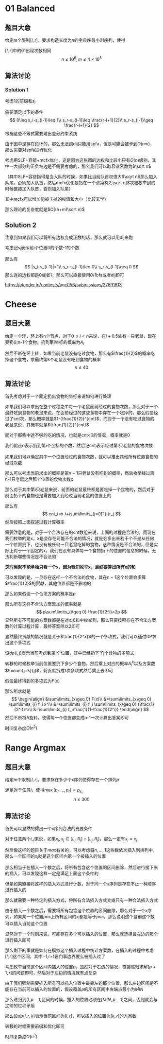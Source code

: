 # **01 Balanced**

## 题目大意

给定m个限制$[l,r]$，要求构造长度为n的字典序最小01序列，使得

$[l,r]$中的01出现次数相同
$$
n\leq 10^6,m\leq 4\times 10^5
$$

## 算法讨论

### Solution 1

考虑1的前缀和$s_i$

需要满足以下的条件
$$
0\leq s_i-s_{i-1}\leq 1\\
s_r-s_{l-1}\leq \frac{r-l+1}{2}\\
s_r-s_{l-1}\geq \frac{r-l+1}{2}
$$
根据这些不等式需要建出差分约束系统

由于图中是存在负环的，那么无法跑dij只能用spfa，但是可能会被卡到$O(nm)$，那么需要对spfa进行优化

考虑用SLF+容错+mcfx优化，这是因为这张图的边权和比较小只有$O(n)$级别，其中一大部分的正负权边是不需要考虑的，那么我们可以取容错系数为$\sqrt n$

（其中SLF+容错指得是当入队的时候，如果比当前队首权值大$\sqrt n$那么加入队尾，否则加入队首，然后mcfx优化是指在一个点第$[2,\sqrt n]$次被枚举到的时候直接加入队首，否则加入队尾）

其中mcfx可以增加能被卡掉的权值和大小（比较玄学）

那么理论的复杂度就是$O((n+m)\sqrt n)$

## Solution 2

注意到如果我们可以将所有边权变成正数的话，那么就可以用dij来跑

考虑记$s_i$表示前i个位置0的个数-1的个数

那么有
$$
|s_i-s_{i-1}|=1\\
s_r-s_{l-1}\leq 0\\
s_r-s_{l-1}\geq 0
$$
那么连的边权都是0或者1，那么可以直接使用0/1bfs或者dij即可

https://atcoder.jp/contests/agc056/submissions/27691613

# **Cheese**

## 题目大意

给定一个环，环上有n个节点，对于$0\leq i<n$来说，在$i+0.5$处有一只老鼠，现在要扔出n-1个食物，扔到第$i$坐标的概率为$A_i$

然后不断在环上转，如果当前老鼠没有吃过食物，那么有$\frac{1}{2}$的概率吃掉这个食物，求最终第k个老鼠没有吃到食物的概率
$$
n\leq 40
$$

## 算法讨论

首先考虑对于一个固定扔出食物的坐标来说如何进行处理

如果我们可以求出在整个过程之中每一个老鼠面前经过的食物次数，那么对于一个最终吃到食物的老鼠来说，在面前经过的这些食物中存在一个吃掉的，那么假设经过了cnt次，那么概率就是$1-(\frac{1}{2})^{cnt}$，而对于一个没有吃过食物的老鼠来说，其概率就是$(\frac{1}{2})^{cnt}$

而对于那些中途不够的吃的情况，也就是cnt<0的情况，概率就是0

我们假设$r_i$表示扔到第i个坐标的个数，然后记$cnt_i$表示经过第i只老鼠的食物次数

如果我们可以确定其中一个位置经过的食物次数，就可以推出其他所有位置食物的经过次数

那么可以考虑当前求出的概率是第$n-1$只老鼠没有吃到的概率，然后枚举经过第n-1只老鼠之后那个位置的食物次数x

那么对于其中第i只老鼠来说，前面的老鼠最终都是要吃掉一个食物的，然后对于前面扔下的食物也是需要加入到经过当前老鼠的位置上的

那么有
$$
cnt_i=x-i+\sum\limits_{j=0}^{i}r_j
$$
然后按照上面叙述过程计算概率

需要注意的是，对于一个合法存在的cnt数组来说，上面的过程是合法的，而现在我们枚举的是x，x是会存在可能不合法的情况，就是会多出来若干个不是从任何一个位置扔下，也没有被任何一只老鼠吃掉的食物，这种情况是不合法的，但是实际上对于一个固定的x，我们在没有具体每一个食物扔下的位置的信息的时候，无法判断哪些情况是不合法的

**这时候就不能单独只看一个x，因为我们枚举x，最终要算出所有x的和**

可以发现的是，一旦存在这样一个不合法的食物，其在$n-1$这个位置会多算$\frac{1}{2}$的贡献，其他位置都是不影响的

那么如果假设一个合法方案的概率是$p$

那么所有这样不合法方案累加的概率就是
$$
p\sum\limits_{i\geq 0} \frac{1}{2^i}=2p
$$
显然所有不可能的方案数都是在对x求和中枚举到，那么只要按照存在不合法方案数的计算过程计算，最终答案除以2即可

显然最终贡献的情况就是关于$\frac{1}{2^x}$的一个多项式，我们可以通过DP求出这个多项式

设$dp(i,j)$表示当前考虑到第i个位置，其中已经扔下了j个食物的多项式

转移的时候枚举当前位置要扔下多少个食物，然后乘上对应的概率$A_i^k$以及方案数$\binom{j+k}{j}$，将贡献拆成1次多项式然后乘上去即可

假设最终得到的多项式为$F(x)$

那么所求就是
$$
\begin{align}
&\sum\limits_{x\geq 0} F(x)\\
&=\sum\limits_{x\geq 0} \sum\limits_{i} f_i x^i\\
&=\sum\limits_{i} f_i \sum\limits_{x\geq 0} (\frac{1}{2^i})^x\\
&=\sum\limits_{i} f_i\frac{1}{1-\frac{1}{2^i}}
\end{align}
$$
然后不断将A旋转，使得每一个位置都变成n-1一次计算出答案即可

时间复杂度$O(n^5)$

# **Range Argmax**

## 题目大意

给定m个限制$[l,r]$，要求存在多少个x序列使得存在一个排列$p$

满足对于任意$i$，使得$\max(p_l,...,p_r)=p_{x_i}$
$$
n\leq 300
$$

## 算法讨论

首先可以显然的得出一个x序列合法的充要条件

对于任意两个$i,j$来说，如果$x_i,x_j\in [L_i,R_i]\cap [L_j,R_j]$，那么一定有$x_i=x_j$

然后像这样的题目关于$max$有关的，可以考虑将$n,...,1$这些数依次插入到排列中，那么一个区间的$x_i$就是这个区间内第一个被插入的位置

那么相当于在插入一个数之后，将所有包含这个位置的区间删除，然后进行接下来的插入，可以发现这样一定是满足上面这个条件的

但是如果直接将这样的插入方式进行计数，对于同一个$x$序列是存在不止一种顺序进行插入的

那么就需要一种特定的插入方式，将所有合法插入方式变成只有一种合法插入方式

由于插入一个数之后，需要将所有包含这个位置的区间删除，那么对于一个x序列，如果某一个位置$pos$上所有区间的$x_i$都是等于$pos$，那么说明这个当前这个数可以插入当前这个位置

显然对于一个时刻来说，可能存在多个可以插入的位置，那么就选择最左边的那个进行插入即可

那么剩下的事就是如何在模拟这个插入过程中统计方案数，在插入的过程中考虑$[l,r]$这个区间，其中l-1,r+1要门事边界要么被插入过了

考虑枚举当前这个区间内插入的位置$p$，显然对于右边的情况，直接递归求解$[p+1,r]$的问题即可，然后对于左边的情况就有点复杂

由于我们强制需要插入所有可以插入位置中最靠左的那个位置，那么左边区间是不能存在当前可以插入的位置的，假设覆盖$p$的所有区间中左端点最小为$MIN$

那么递归到$[l,p-1]$区间的时候，插入的位置必须在$[MIN,p-1]$之间，否则就会与之前的过程矛盾

那么设$dp(l,r,k)$表示当前区间为$[l,r]$，可以插入的位置为$[k,r]$的方案数

转移的时候需要前缀和优化即可

时间复杂度$O(n^3)$